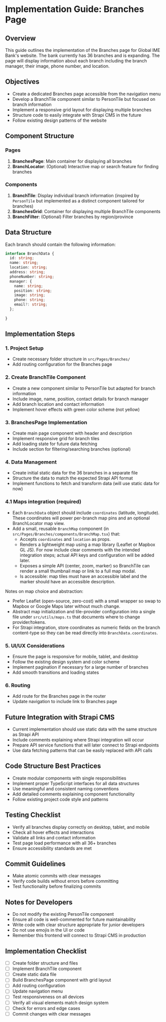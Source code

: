 # Implementation Guide: Branches Page

## Overview
This guide outlines the implementation of the Branches page for Global IME Bank's website. The bank currently has 36 branches and is expanding. The page will display information about each branch including the branch manager, their image, phone number, and location.

## Objectives
- Create a dedicated Branches page accessible from the navigation menu
- Develop a BranchTile component similar to PersonTile but focused on branch information
- Implement a responsive grid layout for displaying multiple branches
- Structure code to easily integrate with Strapi CMS in the future
- Follow existing design patterns of the website

## Component Structure

### Pages
1. **BranchesPage**: Main container for displaying all branches
2. **BranchLocator**: (Optional) Interactive map or search feature for finding branches

### Components
1. **BranchTile**: Display individual branch information (inspired by `PersonTile` but implemented as a distinct component tailored for branches)
2. **BranchesGrid**: Container for displaying multiple BranchTile components
3. **BranchFilter**: (Optional) Filter branches by region/province

## Data Structure
Each branch should contain the following information:
```typescript
interface BranchData {
  id: string;
  name: string;
  location: string;
  address: string;
  phoneNumber: string;
  manager: {
    name: string;
    position: string;
    image: string;
    phone: string;
    email?: string;
  };
  
}
```

## Implementation Steps

### 1. Project Setup
- Create necessary folder structure in `src/Pages/Branches/`
- Add routing configuration for the Branches page

### 2. Create BranchTile Component
- Create a new component similar to PersonTile but adapted for branch information
- Include image, name, position, contact details for branch manager
- Add branch location and contact information
- Implement hover effects with green color scheme (not yellow)

### 3. BranchesPage Implementation
- Create main page component with header and description
- Implement responsive grid for branch tiles
- Add loading state for future data fetching
- Include section for filtering/searching branches (optional)

### 4. Data Management
- Create initial static data for the 36 branches in a separate file
- Structure the data to match the expected Strapi API format
- Implement functions to fetch and transform data (will use static data for now)

### 4.1 Maps integration (required)
- Each `BranchData` object should include `coordinates` (latitude, longitude). These coordinates will power per-branch map pins and an optional BranchLocator map view.
- Add a small, reusable `BranchMap` component (in `src/Pages/Branches/components/BranchMap.tsx`) that:
  - Accepts `coordinates` and `location` as props.
  - Renders a lightweight map using a map library (Leaflet or Mapbox GL JS). For now include clear comments with the intended integration steps; actual API keys and configuration will be added later.
  - Exposes a simple API (center, zoom, marker) so BranchTile can render a small thumbnail map or link to a full map modal.
  - Is accessible: map tiles must have an accessible label and the marker should have an accessible description.

Notes on map choice and abstraction:
- Prefer Leaflet (open-source, zero-cost) with a small wrapper so swap to Mapbox or Google Maps later without much change.
- Abstract map initialization and tile-provider configuration into a single file under `src/utils/maps.ts` that documents where to change provider/tokens.
- For Strapi integration, store coordinates as numeric fields on the branch content-type so they can be read directly into `BranchData.coordinates`.

### 5. UI/UX Considerations
- Ensure the page is responsive for mobile, tablet, and desktop
- Follow the existing design system and color scheme
- Implement pagination if necessary for a large number of branches
- Add smooth transitions and loading states

### 6. Routing
- Add route for the Branches page in the router
- Update navigation to include link to Branches page

## Future Integration with Strapi CMS
- Current implementation should use static data with the same structure as Strapi API
- Include comments explaining where Strapi integration will occur
- Prepare API service functions that will later connect to Strapi endpoints
- Use data fetching patterns that can be easily replaced with API calls

## Code Structure Best Practices
- Create modular components with single responsibilities
- Implement proper TypeScript interfaces for all data structures
- Use meaningful and consistent naming conventions
- Add detailed comments explaining component functionality
- Follow existing project code style and patterns

## Testing Checklist
- Verify all branches display correctly on desktop, tablet, and mobile
- Check all hover effects and interactions
- Validate all links and contact information
- Test page load performance with all 36+ branches
- Ensure accessibility standards are met

## Commit Guidelines
- Make atomic commits with clear messages
- Verify code builds without errors before committing
- Test functionality before finalizing commits

## Notes for Developers
- Do not modify the existing PersonTile component
- Ensure all code is well-commented for future maintainability
- Write code with clear structure appropriate for junior developers
- Do not use emojis in the UI or code
- Remember this frontend will connect to Strapi CMS in production

## Implementation Checklist
- [ ] Create folder structure and files
- [ ] Implement BranchTile component
- [ ] Create static data file
- [ ] Build BranchesPage component with grid layout
- [ ] Add routing configuration
- [ ] Update navigation menu
- [ ] Test responsiveness on all devices
- [ ] Verify all visual elements match design system
- [ ] Check for errors and edge cases
- [ ] Commit changes with clear messages